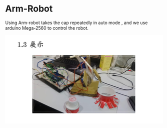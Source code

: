 # Arm-Robot
Using Arm-robot takes the cap repeatedly in auto mode , and we use arduino Mega-2560 to control the robot.

![image](https://github.com/LiaoSteve/Arm-Robot/blob/master/%E4%B8%8B%E8%BC%89.png)
